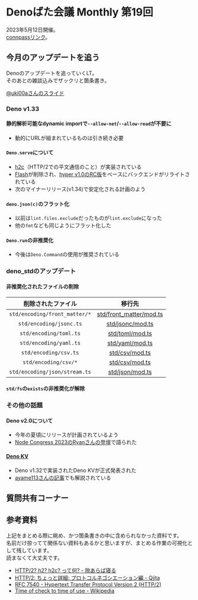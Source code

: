 # Denoばた会議 Monthly 第19回
2023年5月12日開催。  
[connpassリンク](https://deno-ja.connpass.com/event/283091/)。

## 今月のアップデートを追う
Denoのアップデートを追っていくLT。  
そのあとの雑談込みでザックリと箇条書き。

[@uki00aさんのスライド](https://uki00a.github.io/slides/denobata-2023-05-12)

### Deno v1.33
#### 静的解析可能なdynamic importで`--allow-net`/`--allow-read`が不要に
- 動的にURLが組まれているものは引き続き必要

#### `Deno.serve`について
- [h2c](https://datatracker.ietf.org/doc/html/rfc7540#section-11.1)（HTTP/2での平文通信のこと）が実装されている
- [Flash](https://github.com/denoland/deno/tree/v1.32.3/ext/flash)が削除され、[hyper v1.0のRC版](https://github.com/hyperium/hyper/releases/tag/v1.0.0-rc.3)をベースにバックエンドがリライトされている
- 次のマイナーリリース(v1.34)で安定化される計画のよう

#### `deno.json(c)`のフラット化
- 以前は`lint.files.exclude`だったものが`lint.exclude`になった
- 他の`fmt`なども同じようにフラット化した

#### `Deno.run`の非推奨化
- 今後は`Deno.Command`の使用が推奨されている

### deno_stdのアップデート
#### 非推奨化されたファイルの削除
|削除されたファイル|移行先|
|:---:|:---:|
|`std/encoding/front_matter/*`|[std/front_matter/mod.ts](https://deno.land/std@0.184.0/front_matter/mod.ts)|
|`std/encoding/jsonc.ts`|[std/jsonc/mod.ts](https://deno.land/std@0.184.0/jsonc/mod.ts)|
|`std/encoding/toml.ts`|[std/toml/mod.ts](https://deno.land/std@0.184.0/toml/mod.ts)|
|`std/encoding/yaml.ts`|[std/yaml/mod.ts](https://deno.land/std@0.184.0/yaml/mod.ts)|
|`std/encoding/csv.ts`|[std/csv/mod.ts](https://deno.land/std@0.184.0/csv/mod.ts)|
|`std/encoding/csv/*`|[std/csv/mod.ts](https://deno.land/std@0.184.0/csv/mod.ts)|
|`std/encoding/json/stream.ts`|[std/json/mod.ts](https://deno.land/std@0.184.0/json/mod.ts)|

#### `std/fs`の`exists`の非推奨化が解除

### その他の話題
#### Deno v2.0について
- 今年の夏頃にリリースが計画されているよう
- [Node Congress 2023のRyanさんの登壇](https://youtu.be/LVEGRj3RZSA)で語られた

#### [Deno KV](https://deno.com/kv)
- Deno v1.32で実装されたDeno KVが正式発表された
- [ayame113さんの記事](https://qiita.com/access3151fq/items/ee1cf3e5fc35150dd910)でも解説されている

## 質問共有コーナー

## 参考資料
上記をまとめる際に眺め、かつ箇条書きの中に含められなかった資料です。  
名前だけ掠ってて関係ない資料もあるかと思いますが、まとめる作業の可視化として残しています。  
読まなくて大丈夫です。

- [HTTP/2? h2? h2c? って何? - 隙あらば寝る](https://yoru9zine.hatenablog.com/entry/2016/12/04/174222)
- [HTTP/2: ちょっと詳細: プロトコルネゴシエーション編 - Qiita](https://qiita.com/nozmiz/items/3bf03533895251c93af2)
- [RFC 7540 - Hypertext Transfer Protocol Version 2 (HTTP/2)](https://datatracker.ietf.org/doc/html/rfc7540)
- [Time of check to time of use - Wikipedia](https://ja.wikipedia.org/wiki/Time_of_check_to_time_of_use)
